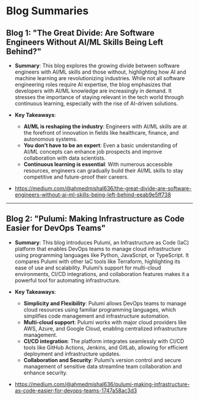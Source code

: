 # Blog Summaries

## Blog 1: "The Great Divide: Are Software Engineers Without AI/ML Skills Being Left Behind?"

- **Summary**: This blog explores the growing divide between software engineers with AI/ML skills and those without, highlighting how AI and machine learning are revolutionizing industries. While not all software engineering roles require AI expertise, the blog emphasizes that developers with AI/ML knowledge are increasingly in demand. It stresses the importance of staying relevant in the tech world through continuous learning, especially with the rise of AI-driven solutions.

- **Key Takeaways**:
  - **AI/ML is reshaping the industry**: Engineers with AI/ML skills are at the forefront of innovation in fields like healthcare, finance, and autonomous systems.
  - **You don’t have to be an expert**: Even a basic understanding of AI/ML concepts can enhance job prospects and improve collaboration with data scientists.
  - **Continuous learning is essential**: With numerous accessible resources, engineers can gradually build their AI/ML skills to stay competitive and future-proof their careers.

- https://medium.com/@ahmedmishal636/the-great-divide-are-software-engineers-without-ai-ml-skills-being-left-behind-eeab9e5ff738
  
---

## Blog 2: "Pulumi: Making Infrastructure as Code Easier for DevOps Teams"

- **Summary**: This blog introduces Pulumi, an Infrastructure as Code (IaC) platform that enables DevOps teams to manage cloud infrastructure using programming languages like Python, JavaScript, or TypeScript. It compares Pulumi with other IaC tools like Terraform, highlighting its ease of use and scalability. Pulumi’s support for multi-cloud environments, CI/CD integrations, and collaboration features makes it a powerful tool for automating infrastructure.

- **Key Takeaways**:
  - **Simplicity and Flexibility**: Pulumi allows DevOps teams to manage cloud resources using familiar programming languages, which simplifies code management and infrastructure automation.
  - **Multi-cloud support**: Pulumi works with major cloud providers like AWS, Azure, and Google Cloud, enabling centralized infrastructure management.
  - **CI/CD integration**: The platform integrates seamlessly with CI/CD tools like GitHub Actions, Jenkins, and GitLab, allowing for efficient deployment and infrastructure updates.
  - **Collaboration and Security**: Pulumi’s version control and secure management of sensitive data streamline team collaboration and enhance security.

- https://medium.com/@ahmedmishal636/pulumi-making-infrastructure-as-code-easier-for-devops-teams-1747a58ac3d3

